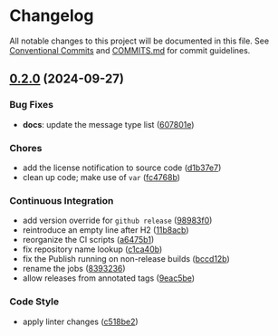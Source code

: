 # Changelog

All notable changes to this project will be documented in this file. See [Conventional Commits](https://www.conventionalcommits.org/en/v1.0.0/) and [COMMITS.md](COMMITS.md) for commit guidelines.

## [0.2.0](https://github.com/mzdun/resource-scanner-mc/compare/v0.2.0-alpha...v0.2.0) (2024-09-27)

### Bug Fixes

- **docs**: update the message type list ([607801e](https://github.com/mzdun/resource-scanner-mc/commit/607801edb9dd63dfe0ad9627d5209ea3bcea57a2))

### Chores

- add the license notification to source code ([d1b37e7](https://github.com/mzdun/resource-scanner-mc/commit/d1b37e7e88ce981d027410b24884a59e7e6b9a2f))
- clean up code; make use of `var` ([fc4768b](https://github.com/mzdun/resource-scanner-mc/commit/fc4768b488f24e61275cec64e9f293888223bdd3))

### Continuous Integration

- add version override for `github release` ([98983f0](https://github.com/mzdun/resource-scanner-mc/commit/98983f0fca2437d0708c7645e40f591e3373d6de))
- reintroduce an empty line after H2 ([11b8acb](https://github.com/mzdun/resource-scanner-mc/commit/11b8acb4d9ed67b986d9d0fb057b9e34c1abebf4))
- reorganize the CI scripts ([a6475b1](https://github.com/mzdun/resource-scanner-mc/commit/a6475b137e83536a25bd38286a897b13f41aa302))
- fix repository name lookup ([c1ca40b](https://github.com/mzdun/resource-scanner-mc/commit/c1ca40b6d3d4075056ce8e157aea84161c81ff06))
- fix the Publish running on non-release builds ([bccd12b](https://github.com/mzdun/resource-scanner-mc/commit/bccd12b7c3e6b35a998fbacfb0724b725d45a2f6))
- rename the jobs ([8393236](https://github.com/mzdun/resource-scanner-mc/commit/83932363277665aa7d11a27122d07b253250c5c8))
- allow releases from annotated tags ([9eac5be](https://github.com/mzdun/resource-scanner-mc/commit/9eac5bee769dbb3cf3e46f24accc812d57c1bddc))

### Code Style

- apply linter changes ([c518be2](https://github.com/mzdun/resource-scanner-mc/commit/c518be2a8e3e72e05d3689a86f6f5e2c7dd0871a))
